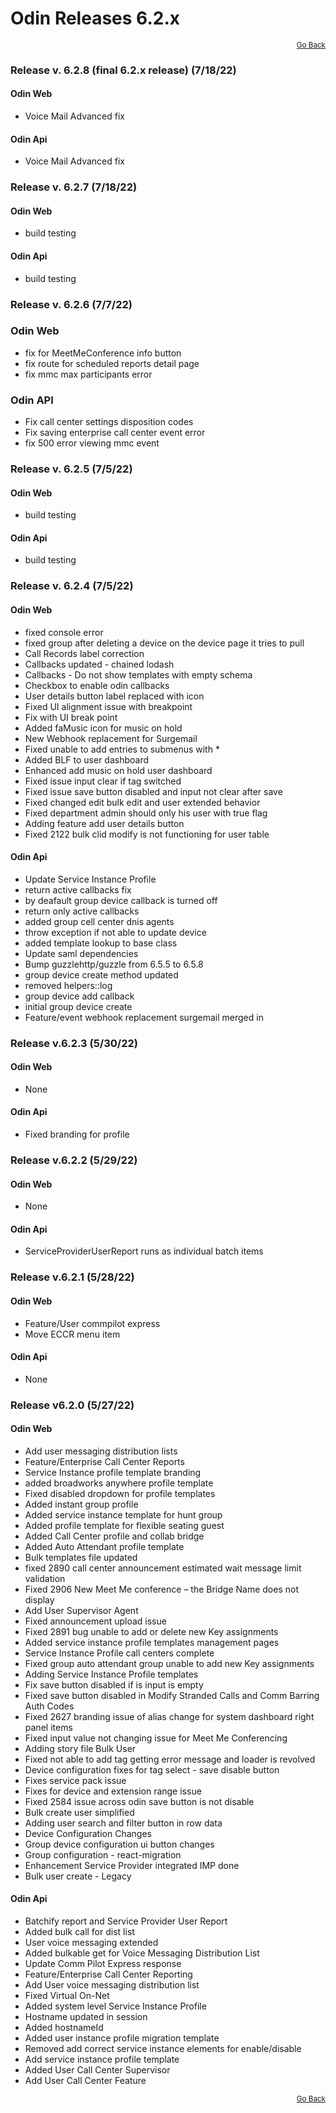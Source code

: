# Odin Releases 6.2.x

<div style="text-align: right"><small><a href="/">Go Back</a></small></div>

### Release v. 6.2.8 (final 6.2.x release) (7/18/22)

#### Odin Web

- Voice Mail Advanced fix

#### Odin Api

- Voice Mail Advanced fix

### Release v. 6.2.7 (7/18/22)

#### Odin Web

- build testing

#### Odin Api

- build testing

### Release v. 6.2.6 (7/7/22)

### Odin Web

- fix for MeetMeConference info button
- fix route for scheduled reports detail page
- fix mmc max participants error

### Odin API

- Fix call center settings disposition codes
- Fix saving enterprise call center event error
- fix 500 error viewing mmc event

### Release v. 6.2.5 (7/5/22)

#### Odin Web

- build testing

#### Odin Api

- build testing

### Release v. 6.2.4 (7/5/22)

#### Odin Web

- fixed console error
- fixed group after deleting a device on the device page it tries to pull
- Call Records label correction
- Callbacks updated - chained lodash
- Callbacks - Do not show templates with empty schema
- Checkbox to enable odin callbacks
- User details button label replaced with icon
- Fixed UI alignment issue with breakpoint
- Fix with UI break point
- Added faMusic icon for music on hold
- New Webhook replacement for Surgemail
- Fixed unable to add entries to submenus with \*
- Added BLF to user dashboard
- Enhanced add music on hold user dashboard
- Fixed issue input clear if tag switched
- Fixed issue save button disabled and input not clear after save
- Fixed changed edit bulk edit and user extended behavior
- Fixed department admin should only his user with true flag
- Adding feature add user details button
- Fixed 2122 bulk clid modify is not functioning for user table

#### Odin Api

- Update Service Instance Profile
- return active callbacks fix
- by deafault group device callback is turned off
- return only active callbacks
- added group cell center dnis agents
- throw exception if not able to update device
- added template lookup to base class
- Update saml dependencies
- Bump guzzlehttp/guzzle from 6.5.5 to 6.5.8
- group device create method updated
- removed helpers::log
- group device add callback
- initial group device create
- Feature/event webhook replacement surgemail merged in

### Release v.6.2.3 (5/30/22)

#### Odin Web

- None

#### Odin Api

- Fixed branding for profile

### Release v.6.2.2 (5/29/22)

#### Odin Web

- None

#### Odin Api

- ServiceProviderUserReport runs as individual batch items

### Release v.6.2.1 (5/28/22)

#### Odin Web

- Feature/User commpilot express
- Move ECCR menu item

#### Odin Api

- None

### Release v6.2.0 (5/27/22)

#### Odin Web

- Add user messaging distribution lists
- Feature/Enterprise Call Center Reports
- Service Instance profile template branding
- added broadworks anywhere profile template
- Fixed disabled dropdown for profile templates
- Added instant group profile
- Added service instance template for hunt group
- Added profile template for flexible seating guest
- Added Call Center profile and collab bridge
- Added Auto Attendant profile template
- Bulk templates file updated
- fixed 2890 call center announcement estimated wait message limit validation
- Fixed 2906 New Meet Me conference – the Bridge Name does not display
- Add User Supervisor Agent
- Fixed announcement upload issue
- Fixed 2891 bug unable to add or delete new Key assignments
- Added service instance profile templates management pages
- Service Instance Profile call centers complete
- Fixed group auto attendant group unable to add new Key assignments
- Adding Service Instance Profile templates
- Fix save button disabled if is input is empty
- Fixed save button disabled in Modify Stranded Calls and Comm Barring Auth Codes
- Fixed 2627 branding issue of alias change for system dashboard right panel items
- Fixed input value not changing issue for Meet Me Conferencing
- Adding story file Bulk User
- Fixed not able to add tag getting error message and loader is revolved
- Device configuration fixes for tag select - save disable button
- Fixes service pack issue
- Fixes for device and extension range issue
- Fixed 2584 issue across odin save button is not disable
- Bulk create user simplified
- Adding user search and filter button in row data
- Device Configuration Changes
- Group device configuration ui button changes
- Group configuration - react-migration
- Enhancement Service Provider integrated IMP done
- Bulk user create - Legacy

#### Odin Api

- Batchify report and Service Provider User Report
- Added bulk call for dist list
- User voice messaging extended
- Added bulkable get for Voice Messaging Distribution List
- Update Comm Pilot Express response
- Feature/Enterprise Call Center Reporting
- Add User voice messaging distribution list
- Fixed Virtual On-Net
- Added system level Service Instance Profile
- Hostname updated in session
- Added hostnameId
- Added user instance profile migration template
- Removed add correct service instance elements for enable/disable
- Add service instance profile template
- Added User Call Center Supervisor
- Add User Call Center Feature

<div style="text-align: right"><small><a href="/">Go Back</a></small></div>
